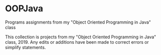 # OOPJava
Programs assignments from my "Object Oriented Programming in Java" class

This collection is projects from my "Object Oriented Programming in Java" class, 2019. Any edits or additions have been made to correct errors or simplify statements.
